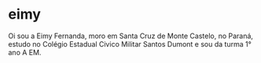 # eimy 
 Oi sou a Eimy Fernanda, moro em Santa Cruz de Monte Castelo, no Paraná, estudo no Colégio Estadual Civico Militar Santos Dumont e sou da turma 1° ano A EM.
